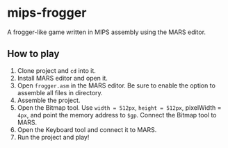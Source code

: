 # mips-frogger
A frogger-like game written in MIPS assembly using the MARS editor.

## How to play
1. Clone project and `cd` into it.
2. Install MARS editor and open it.
3. Open `frogger.asm` in the MARS editor. Be sure to enable the option to assemble all files in directory.
4. Assemble the project.
5. Open the Bitmap tool. Use `width = 512px`, `height = 512px`, pixelWidth = `4px`, and point the memory address to `$gp`. Connect the Bitmap tool to MARS.
6. Open the Keyboard tool and connect it to MARS.
7. Run the project and play!
